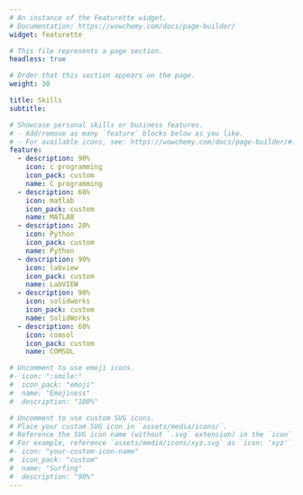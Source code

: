 ```yaml
---
# An instance of the Featurette widget.
# Documentation: https://wowchemy.com/docs/page-builder/
widget: featurette

# This file represents a page section.
headless: true

# Order that this section appears on the page.
weight: 30

title: Skills
subtitle:

# Showcase personal skills or business features.
# - Add/remove as many `feature` blocks below as you like.
# - For available icons, see: https://wowchemy.com/docs/page-builder/#icons
feature:
  - description: 90%
    icon: c programming
    icon_pack: custom
    name: C programming
  - description: 60%
    icon: matlab
    icon_pack: custom
    name: MATLAB
  - description: 20%
    icon: Python
    icon_pack: custom
    name: Python
  - description: 90%
    icon: labview
    icon_pack: custom
    name: LabVIEW
  - description: 90%
    icon: solidworks
    icon_pack: custom
    name: SolidWorks
  - description: 60%
    icon: comsol
    icon_pack: custom
    name: COMSOL

# Uncomment to use emoji icons.
#- icon: ":smile:"
#  icon_pack: "emoji"
#  name: "Emojiness"
#  description: "100%"

# Uncomment to use custom SVG icons.
# Place your custom SVG icon in `assets/media/icons/`.
# Reference the SVG icon name (without `.svg` extension) in the `icon` field.
# For example, reference `assets/media/icons/xyz.svg` as `icon: 'xyz'`
#- icon: "your-custom-icon-name"
#  icon_pack: "custom"
#  name: "Surfing"
#  description: "90%"
---
```

